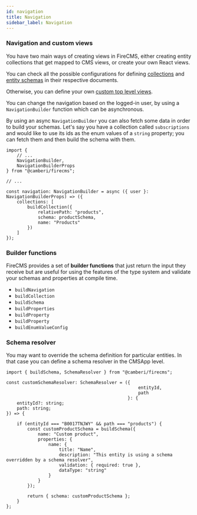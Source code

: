 ```yaml
---
id: navigation
title: Navigation
sidebar_label: Navigation
---
```


### Navigation and custom views

You have two main ways of creating views in FireCMS, either creating entity
collections that get mapped to CMS views, or create your own React views.

You can check all the possible configurations for defining [collections](collections.md)
and [entity schemas](entity_schemas.md) in their respective documents.

Otherwise, you can define your own [custom top level views](custom_top_level_views.md).

You can change the navigation based on the logged-in user, by using a `NavigationBuilder`
function which can be asynchronous.

By using an async `NavigationBuilder` you can also fetch some data in order to
build your schemas. Let's say you have a collection called `subscriptions` and would
like to use its ids as the enum values of a `string` property; you can fetch
them and then build the schema with them.

```tsx
import {
    // ...
    NavigationBuilder,
    NavigationBuilderProps
} from "@camberi/firecms";

// ...

const navigation: NavigationBuilder = async ({ user }: NavigationBuilderProps) => ({
    collections: [
        buildCollection({
            relativePath: "products",
            schema: productSchema,
            name: "Products"
        })
    ]
});
```

### Builder functions

FireCMS provides a set of **builder functions** that just return the input they
receive but are useful for using the features of the type system and validate
your schemas and properties at compile time.

* `buildNavigation`
* `buildCollection`
* `buildSchema`
* `buildProperties`
* `buildProperty`
* `buildProperty`
* `buildEnumValueConfig`


### Schema resolver

You may want to override the schema definition for particular entities. In
that case you can define a schema resolver in the CMSApp level.

```tsx
import { buildSchema, SchemaResolver } from "@camberi/firecms";

const customSchemaResolver: SchemaResolver = ({
                                                  entityId,
                                                  path
                                              }: {
    entityId?: string;
    path: string;
}) => {

    if (entityId === "B0017TNJWY" && path === "products") {
        const customProductSchema = buildSchema({
            name: "Custom product",
            properties: {
                name: {
                    title: "Name",
                    description: "This entity is using a schema overridden by a schema resolver",
                    validation: { required: true },
                    dataType: "string"
                }
            }
        });

        return { schema: customProductSchema };
    }
};
```

